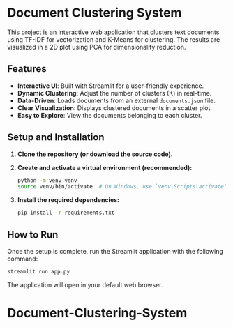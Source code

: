 # Document Clustering System

This project is an interactive web application that clusters text documents using TF-IDF for vectorization and K-Means for clustering. The results are visualized in a 2D plot using PCA for dimensionality reduction.

## Features

- **Interactive UI**: Built with Streamlit for a user-friendly experience.
- **Dynamic Clustering**: Adjust the number of clusters (K) in real-time.
- **Data-Driven**: Loads documents from an external `documents.json` file.
- **Clear Visualization**: Displays clustered documents in a scatter plot.
- **Easy to Explore**: View the documents belonging to each cluster.

## Setup and Installation

1.  **Clone the repository (or download the source code).**

2.  **Create and activate a virtual environment (recommended):**
    ```bash
    python -m venv venv
    source venv/bin/activate  # On Windows, use `venv\Scripts\activate`
    ```

3.  **Install the required dependencies:**
    ```bash
    pip install -r requirements.txt
    ```

## How to Run

Once the setup is complete, run the Streamlit application with the following command:

```bash
streamlit run app.py
```

The application will open in your default web browser.
# Document-Clustering-System
